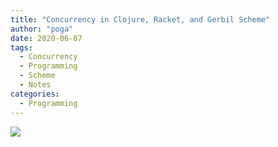 ```yaml
---
title: "Concurrency in Clojure, Racket, and Gerbil Scheme"
author: "poga"
date: 2020-06-07
tags:
  - Concurrency
  - Programming
  - Scheme
  - Notes
categories:
  - Programming
---
```


![](/post/2020-06-07-concurrency-clojure-racket-gerbil/index.jpeg)

<!--more-->
